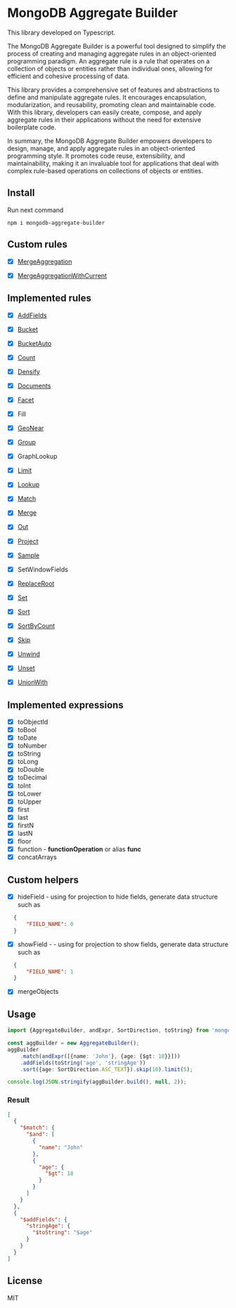 # MongoDB Aggregate Builder

This library developed on Typescript.

The MongoDB Aggregate Builder is a powerful tool designed 
to simplify the process of creating and managing aggregate rules 
in an object-oriented programming paradigm. An aggregate rule is a rule 
that operates on a collection of objects or entities rather 
than individual ones, allowing for efficient and cohesive processing of data.


This library provides a comprehensive set of features and 
abstractions to define and manipulate aggregate rules. 
It encourages encapsulation, modularization, and reusability, 
promoting clean and maintainable code. With this library, 
developers can easily create, compose, and apply aggregate 
rules in their applications without the need for extensive 
boilerplate code.


In summary, the MongoDB Aggregate Builder empowers developers to
design, manage, and apply aggregate rules in an object-oriented 
programming style. It promotes code reuse, extensibility, and 
maintainability, making it an invaluable tool for applications 
that deal with complex rule-based operations on collections of 
objects or entities.

## Install

Run next command

```shell
npm i mongodb-aggregate-builder
```


## Custom rules

- [x] [MergeAggregation](docs/merge-agg.md)
- [x] [MergeAggregationWithCurrent](docs/merge-agg.md)


## Implemented rules

- [x] [AddFields](docs/add-fields.md)
- [x] [Bucket](docs/bucket.md)
- [x] [BucketAuto](docs/bucket-auto.md)
- [x] [Count](docs/count.md)
- [x] [Densify](docs/densify.md)
- [x] [Documents](docs/documents.md)
- [x] [Facet](docs/facet.md)
- [x] Fill
- [x] [GeoNear](docs/geo-near.md)
- [x] [Group](docs/group.md)
- [x] GraphLookup
- [x] [Limit](docs/limit.md)
- [x] [Lookup](docs/lookup.md)
- [x] [Match](docs/match.md)
- [x] [Merge](docs/merge.md)
- [x] [Out](docs/out.md)
- [x] [Project](docs/project.md)
- [x] [Sample](docs/sample.md)
- [x] SetWindowFields
- [x] [ReplaceRoot](docs/replace-root.md)
- [x] [Set](docs/set.md)
- [x] [Sort](docs/sort.md)
- [x] [SortByCount](docs/sort-by-count.md)
- [x] [Skip](docs/skip.md)
- [x] [Unwind](docs/unwind.md)
- [x] [Unset](docs/unset.md)
- [x] [UnionWith](docs/union-with.md)


## Implemented expressions

- [x] toObjectId
- [x] toBool
- [x] toDate
- [x] toNumber
- [x] toString
- [x] toLong
- [x] toDouble
- [x] toDecimal
- [x] toInt
- [x] toLower
- [x] toUpper
- [x] first
- [x] last
- [x] firstN
- [x] lastN
- [x] floor
- [x] function - **functionOperation** or alias **func**
- [x] concatArrays

## Custom helpers

- [x] hideField - using for projection to hide fields, generate data structure such as
```json
  {
      "FIELD_NAME": 0
  }
  ```
- [x] showField - - using for projection to show fields, generate data structure such as
```json
  {
      "FIELD_NAME": 1
  }
  ```
- [x] mergeObjects

## Usage


```typescript
import {AggregateBuilder, andExpr, SortDirection, toString} from 'mongodb-aggregate-builder';

const aggBuilder = new AggregateBuilder();
aggBuilder
    .match(andExpr([{name: 'John'}, {age: {$gt: 18}}]))
    .addFields(toString('age', 'stringAge'))
    .sort({age: SortDirection.ASC_TEXT}).skip(10).limit(5);

console.log(JSON.stringify(aggBuilder.build(), null, 2));
```

### Result

```json
[
  {
    "$match": {
      "$and": [
        {
          "name": "John"
        },
        {
          "age": {
            "$gt": 18
          }
        }
      ]
    }
  },
  {
    "$addFields": {
      "stringAge": {
        "$toString": "$age"
      }
    }
  }
]

```

## License

MIT
